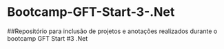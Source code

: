 # Bootcamp-GFT-Start-3-.Net
##Repositório para inclusão de projetos e anotações realizados durante o bootcamp GFT Start #3 .Net
